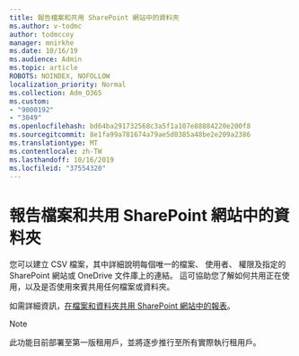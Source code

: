 ```yaml
---
title: 報告檔案和共用 SharePoint 網站中的資料夾
ms.author: v-todmc
author: todmccoy
manager: mnirkhe
ms.date: 10/16/19
ms.audience: Admin
ms.topic: article
ROBOTS: NOINDEX, NOFOLLOW
localization_priority: Normal
ms.collection: Adm_O365
ms.custom:
- "9000192"
- "3049"
ms.openlocfilehash: bd64ba291732568c3a5f1a107e88884220e200f8
ms.sourcegitcommit: 8e1fa99a781674a79ae5d0385a48be2e209a2386
ms.translationtype: MT
ms.contentlocale: zh-TW
ms.lasthandoff: 10/16/2019
ms.locfileid: "37554320"
---
```

# <a name="report-on-file-and-folder-sharing-in-a-sharepoint-site"></a>報告檔案和共用 SharePoint 網站中的資料夾

您可以建立 CSV 檔案，其中詳細說明每個唯一的檔案、 使用者、 權限及指定的 SharePoint 網站或 OneDrive 文件庫上的連結。 這可協助您了解如何共用正在使用，以及是否使用來賓共用任何檔案或資料夾。

如需詳細資訊，[在檔案和資料夾共用 SharePoint 網站中的報表](https://docs.microsoft.com/en-us/sharepoint/sharing-reports)。

> [!NOTE]
> 此功能目前部署至第一版租用戶，並將逐步推行至所有實際執行租用戶。
